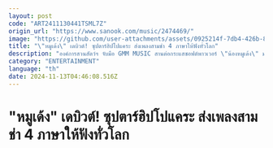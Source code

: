```yaml
---
layout: post
code: "ART2411130441TSML7Z"
origin_url: "https://www.sanook.com/music/2474469/"
image: "https://github.com/user-attachments/assets/0925214f-7db4-426b-89c9-616b40d9ab8b"
title: "\"หมูเด้ง\" เดบิวต์! ซุปตาร์ฮิปโปแคระ ส่งเพลงสามช่า 4 ภาษาให้ฟังทั่วโลก"
description: "องค์การสวนสัตว์ฯ จับมือ GMM MUSIC สานต่อกระแสซอฟต์พาวเวอร์ \"น้องหมูเด้ง\" มอบโปรเจกต์เพลงพิเศษ 4 ภาษา ไทย จีน อังกฤษ ญี่ปุ่น ส่งความสุขแฟนคลับทั่วโลก"
category: "ENTERTAINMENT"
language: "th"
date: 2024-11-13T04:46:08.516Z
---
```


# "หมูเด้ง" เดบิวต์! ซุปตาร์ฮิปโปแคระ ส่งเพลงสามช่า 4 ภาษาให้ฟังทั่วโลก